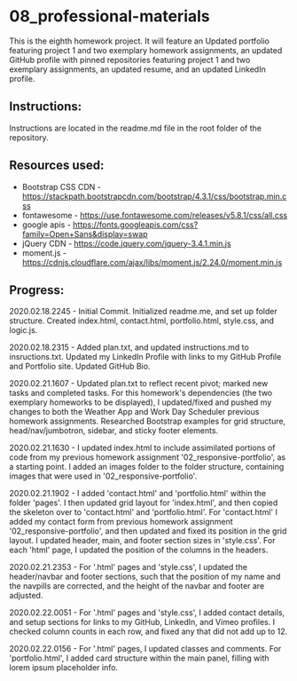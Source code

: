 # 08_professional-materials
This is the eighth homework project. It will feature an Updated portfolio featuring project 1 and two exemplary homework assignments, an updated GitHub profile with pinned repositories featuring project 1 and two exemplary assignments, an updated resume, and an updated LinkedIn profile.

Instructions:
------------
Instructions are located in the readme.md file in the root folder of the repository.


Resources used:
------------
- Bootstrap CSS CDN - https://stackpath.bootstrapcdn.com/bootstrap/4.3.1/css/bootstrap.min.css
- fontawesome       - https://use.fontawesome.com/releases/v5.8.1/css/all.css
- google apis       - https://fonts.googleapis.com/css?family=Open+Sans&display=swap
- jQuery CDN        - https://code.jquery.com/jquery-3.4.1.min.js
- moment.js	    - https://cdnjs.cloudflare.com/ajax/libs/moment.js/2.24.0/moment.min.js

Progress:
------------
2020.02.18.2245 - Initial Commit.  Initialized readme.me, and set up folder structure.  Created index.html, contact.html, portfolio.html, style.css, and logic.js.

2020.02.18.2315 - Added plan.txt, and updated instructions.md to insructions.txt.  Updated my LinkedIn Profile with links to my GitHub Profile and Portfolio site.  Updated GitHub Bio. 

2020.02.21.1607 - Updated plan.txt to reflect recent pivot; marked new tasks and completed tasks.  For this homework's dependencies (the two exemplary homeworks to be displayed), I updated/fixed and pushed my changes to both the Weather App and Work Day Scheduler previous homework assignments.  Researched Bootstrap examples for grid structure, head/nav/jumbotron, sidebar, and sticky footer elements.

2020.02.21.1630 - I updated index.html to include assimilated portions of code from my previous homework assignment '02_responsive-portfolio', as a starting point.  I added an images folder to the folder structure, containing images that were used in '02_responsive-portfolio'. 

2020.02.21.1902 - I added 'contact.html' and 'portfolio.html' within the folder 'pages'.  I then updated grid layout for 'index.html', and then copied the skeleton over to 'contact.html' and 'portfolio.html'.  For 'contact.html' I added my contact form from previous homework assignment '02_responsive-portfolio', and then updated and fixed its position in the grid layout.  I updated header, main, and footer section sizes in 'style.css'. For each 'html' page, I updated the position of the columns in the headers.

2020.02.21.2353 - For '.html' pages and 'style.css', I updated the header/navbar and footer sections, such that the position of my name and the navpills are corrected, and the height of the navbar and footer are adjusted.

2020.02.22.0051 - For '.html' pages and 'style.css', I added contact details, and setup sections for links to my GitHub, LinkedIn, and Vimeo profiles.  I checked column counts in each row, and fixed any that did not add up to 12.

2020.02.22.0156 - For '.html' pages, I updated classes and comments.  For 'portfolio.html', I added card structure within the main panel, filling with lorem ipsum placeholder info.